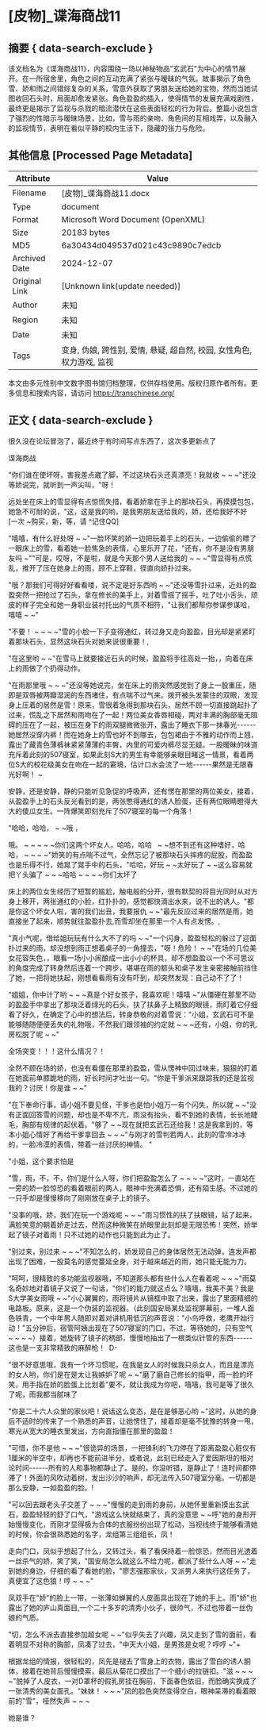 # [皮物]_谍海商战11



## 摘要  { data-search-exclude }

<!-- tcd_abstract -->
该文档名为《谍海商战11》，内容围绕一场以神秘物品"玄武石"为中心的情节展开。在一所宿舍里，角色之间的互动充满了紧张与暧昧的气氛。故事揭示了角色雪、娇和雨之间错综复杂的关系，雪意外获取了男朋友送给她的宝物，然而当她试图收回石头时，局面却愈发紧张。角色盈盈的插入，使得情节的发展充满戏剧性，最终更是揭示了监视与杀戮的暗流潜伏在这些表面轻松的行为背后。整篇小说包含了强烈的性暗示与暧昧场景，比如，雪与雨的亲吻、角色间的互相戏弄，以及融入的监视情节，表明在看似平静的校内生活下，隐藏的张力与危险。

<!-- tcd_abstract_end -->

## 其他信息 [Processed Page Metadata]

| Attribute       | Value                                  |
|-----------------|----------------------------------------|
| Filename        | [皮物]_谍海商战11.docx                             |
| Type            | document                                 |
| Format          | Microsoft Word Document (OpenXML)                               |
| Size            | 20183 bytes                           |
| MD5             | 6a30434d049537d021c43c9890c7edcb                                  |
| Archived Date   | 2024-12-07                             |
| Original Link   | [Unknown link(update needed)]                         |
| Author          | 未知                               |
| Region          | 未知                               |
| Date            | 未知                                 |
| Tags            | 变身, 伪娘, 跨性别, 爱情, 悬疑, 超自然, 校园, 女性角色, 权力游戏, 监视                                 |

本文由多元性别中文数字图书馆归档整理，仅供存档使用。版权归原作者所有。更多信息和搜索内容，请访问 <https://transchinese.org/>


## 正文 { data-search-exclude }

<!-- tcd_main_text -->
很久没在论坛冒泡了，最近终于有时间写点东西了，这次多更新点了

谍海商战

"你们谁在使坏呀，害我差点崴了脚，不过这块石头还真漂亮！我就收 ~ ~ ~"还没等娇说完，就听到一声尖叫，"呀！

远处坐在床上的雪显得有点惊慌失措，看着娇拿在手上的那块石头，再摸摸包包，她急不可耐的说，"这，这是我的哟，是我男朋友送给我的，娇，还给我好不好
[一次 ~购买，新，等，请 ^记住QQ]

"嘻嘻，有什么好处呀 ~ ~"一脸坏笑的娇一边把玩着手上的石头，一边偷偷的瞟了一眼床上的雪，看着她一脸焦急的表情，心里乐开了花，"还有，你不是没有男朋友吗 ~""可是，哎呀，不是啦，就是今天那个男人送给我的 ~ ~ ~"雪显得有点慌乱，推开了压在她身上的雨，顾不上穿鞋，径直向娇扑过来。

"哦？那我们可得好好看看喽，说不定是好东西哟 ~ ~"还没等雪扑过来，近处的盈盈突然一把抢过了石头，拿在修长的美手上，对着雪摇了摇手，吐了吐小舌头，顽皮的样子完全和她一身职业装衬托出的气质不相符，"让我们都帮你参谋参谋哈，嘻嘻 ~ ~"

"不要！ ~ ~ ~ ~"雪的小脸一下子变得通红，转过身又走向盈盈，目光却是紧紧盯着那块石头，显然这块石头对她来说很重要！,

"在这里哟 ~ ~"在雪马上就要接近石头的时候，盈盈将手往高处一抬，，向着在床上的雨做了个扔得动作。

"在雨那里哦 ~ ~ ~"还没等她说完，坐在床上的雨突然感觉到了身上一股重压，随即是双唇被两瓣湿润的东西堵住，有点喘不过气来。拨开被头发蒙住的双眼，发现身上压着的居然是雪！原来，雪很着急得到那块石头，居然不顾一切直接跳起扑了过来，慌乱之下居然和雨吻在了一起！两位美女香唇相碰，两对丰满的胸部毫无阻碍的压在了一起，被压在身下的雨双腿微微张开，露出了睡衣下那一抹春光------她居然没穿内裤！而在她身上的雪也好不到哪去，包包裙由于不雅的动作而上翘，露出了藏青色薄裤袜紧紧薄薄的丰臀，内里的可爱内裤尽显无疑。一股暧昧的味道充斥着此刻的507寝室，如果此刻S大的男生有幸能够亲眼目睹这一情景，看着两位S大的校花级美女在吻在一起的窘境，估计口水会流了一地------果然是无限春光好啊！ ~

安静，还是安静，静的只能听见急促的呼吸声，还有愣在那里的两位美女，接着，从盈盈手上的石头反光看到的是，两张憋得通红的诱人脸蛋，还有两位眼睛瞪得大大的傻瓜女生。一阵爆笑即刻充斥了507寝室的每一个角落！

"哈哈，哈哈， ~ ~哦 ，

哦。 ~ ~ ~ ~ ~你们这两个坏女人，哈哈，哈哈   ~ ~想不到还有这种嗜好，哈哈， ~ ~ ~ ~"娇笑的有点喘不过气，全然忘记了被那块石头摔疼的屁股，而盈盈也是乐得不行，她晃了晃手中的石头，"哈哈，好玩 ~ ~太好玩了 ~ ~这么容易就把丫头骗了 ~ ~ ~哈哈 ~ ~ ~ ~你们太坏了

床上的两位女生经历了短暂的尴尬，触电般的分开，很有默契的将目光同时从对方身上移开，两张通红的小脸，红扑扑的，感觉都快滴出水来，说不出的诱人。"都是你这个坏女人啦，害的我们出丑，我要报仇 ~ ~"最先反应过来的居然是雨，她直接坐了起来，顺势就往盈盈扑去,而雪却坐在那里一个人有点发愣。,

"真小气呢，借给姐玩玩有什么大不了的吗 ~ ~"一个闪身，盈盈轻松的躲过了迎面扑过来的雨，却没想到雨正想着桌子的一角撞去，"呀！危险！ ~ ~"在场的几位美女花容失色，，眼看一场小小闹酿成一出小小的杯具，却不想盈盈以一个不可思议的角度完成了转身然后连着一个跨步，堪堪在雨的额头和桌子发生亲密接触前挡住了她，一把将她扶起，刚想看看雨有没有吓到，却突然发现：自己动不了了！

"姐姐，你中计了哟 ~ ~ ~真是个好女孩子，我喜欢呢！嘻嘻 ~"从僵硬在那里不动的盈盈手中拿出了那块泛着绿光的石头，扶了扶鼻子上精致的眼镜，雨盯着它仔细看了好久，在确定了心中的想法后，转身恭敬的对着雪说："小姐，玄武石可不是能够随随便便丢失的礼物哦，不然我们跟领袖的约定就 ~ ~ ~还有，小姐，你的乳房松脱了呢 ~ ~"

全场突变！！！这什么情况？！

全然不顾在场的娇，也没有看僵在那里的盈盈，雪从愣神中回过味来，狠狠的盯着在她面前单膝跪地的雨，好长时间才吐出一句。"你是干爹派来跟踪我的还是监视我的？讨厌！你是谁 ~ ~"

"在下奉命行事，请小姐不要见怪，干爹也是怕小姐万一有个闪失，所以就 ~ ~"没有正面回答雪的问题，却也是不卑不亢，雨没有抬头，看不到她的表情，长长地睫毛，胸部有规律的起伏着。"够了 ~ ~现在就把玄武石还给我！这是我拿到的，等本小姐心情好了再给干爹拿回去 ~ ~ ~"与刚才的雪判若两人，此刻的雪冷冰冰的，一脸冷漠的表情，带着一丝讨厌的神情。 "

"小姐，这个要求怕是

"雪，雨，不，不，你们是什么人呀，你们把盈盈怎么了 ~ ~ ~ ~"这时，一直站在一旁的娇一脸惊恐的看着眼前的两人，眼神中充满着恐惧，还有陌生感。不过她的一只手却是慢慢移向了刚刚放在桌子上的镜子。

"没事的哦，娇，我们在玩一个游戏呢 ~ ~ ~"雨习惯性的扶了扶眼镜，站了起来，满脸笑意的朝着娇走过去，然而这种微笑在娇眼里此刻却是无限恐怖！突然，娇举起了镜子对着雨！只不过她的动作也只能到此为止了。

"别过来，别过来 ~ ~ ~"不知怎么的，娇发现自己的身体居然无法动弹，连发声都出现了困难，一股莫名的感觉蔓延全身，对于越来越近的雨，她只能无能为力。

"呵呵，很精致的多功能监视器哦，不知道那头都有些什么人在看着呢 ~ ~ ~"雨莫名奇妙地对着镜子又说了一句话，"你们的能力就这点么？嘻嘻，我美不美？我是S大学美女雨哦 ~ ~"小心翼翼的，雨将镜片从镜框中取了出来，露出了里面精细的电路板。原来，这是一个伪装的监视器。（此刻国安局某处监视屏幕前，一堆人面色铁青，一个中年男人随即对着对讲机用低沉的声音说："小鸟呼救，老鹰开始行动！"五分钟后，宿管阿姨出现在了507寝室的门口，不过，等待她的，只有空气 ~ ~ ~ ~）接着，她旋转了镜子的柄部，慢慢地抽出了一根类似针管的东西------这也是一支非常精致的麻醉枪！  D-

"很不好意思哦，我有一个坏习惯呢，在我是女人的时候我只杀女人，而且是漂亮的女人哟，你们是在是太让我嫉妒了呢 ~ ~"磨了磨自己修长的指甲，雨一脸的坏笑，用手指在娇的脸蛋上比划着"要不，就让我成为你吧，嘻嘻，我可是等了很久了呢，雨我都当腻味了

"你是二十六人众里的家伙吧！说话这么变态，是在是够恶心哟 ~"这时，从她的身后不适时的传来了一个熟悉的声音，让她愣住了，接着却是毫不犹豫的转身一甩，寒光从宽大的睡衣里发出，方向直指僵在那里的盈盈！

"可惜，你不是他 ~ ~ ~"很诡异的场景，一把锋利的飞刀停在了距离盈盈心脏仅有1厘米的半空中，却再也不能前进半分，或者说，此刻已经走入了爱因斯坦的相对论时间------所有的人和事物都静止了。是的，你没听错，是静止了！连时间都停滞了！外面的风吹动着树，发出沙沙的响声，却无法传入507寝室分毫。一切都是那么安静，一如盈盈的脸。!

"可以回去跟老头子交差了 ~ ~ ~"慢慢的走到雨的身前，从她怀里重新摸出玄武石，盈盈轻轻的舒了口气，"游戏这么快就结束了，真的没意思 ~ ~呼"她的身形开始慢慢变化，而刚才显得极为合体的衣服纷纷出现了松动，当视线终于能够看清她的时候，你会很熟悉她的名字，龙组第三组组长，凤！

走向门口，凤似乎想起了什么，又转过头，看了看保持着一脸惊恐，然而目光透着一丝杀气的娇，笑了笑，"国安局怎么就这么不给力呢，都派了些什么人呀 ~ ~"走到她的身边，仔细的看了看她的脸，"廖志强那家伙，又派男人来执行这任务了，真便宜了这色狼！哼 ~ ~ ~"

凤双手在"娇"的脸上一带，一张薄如蝉翼的人皮面具出现在了她的手上。而"娇"也露出了她的庐山真面目,一个二十多岁的清秀小伙子，很帅气，不过也带着一丝伪娘的气质。

"切，怎么不派去直接参加超女呢 ~ ~"似乎失去了兴趣，凤又走到了雪的面前，看着明显不对称的胸部，凤凑了过去，"中天大小姐，是男孩是女呢？哼哼 ~"+

根据龙组的情报，很轻松的，凤先是褪去了雪身上的衣物，露出了雪白的诱人胴体，接着在她背后慢慢摸索，最后从菊花口摸出了一个细小的拉链扣。"滋 ~ ~ ~ ~"脱掉了人皮衣，一对D罩杯的假乳房挂在胸前，下面春色依旧，而脸确实换成了一张清秀的美女面孔。"妹妹！ ~ ~ ~"凤的脸色突然变得空白，眼神呆滞的看着眼前的"雪"，哑然失声 ~ ~ ~

她是谁？
<!-- tcd_main_text_end -->

